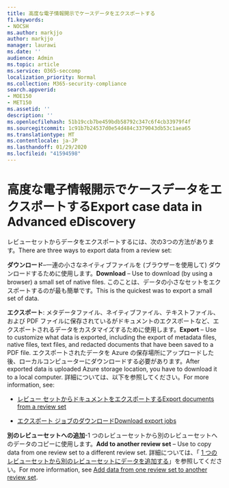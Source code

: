 ```yaml
---
title: 高度な電子情報開示でケースデータをエクスポートする
f1.keywords:
- NOCSH
ms.author: markjjo
author: markjjo
manager: laurawi
ms.date: ''
audience: Admin
ms.topic: article
ms.service: O365-seccomp
localization_priority: Normal
ms.collection: M365-security-compliance
search.appverid:
- MOE150
- MET150
ms.assetid: ''
description: ''
ms.openlocfilehash: 51b19ccb7be459bdb58792c347c6f4cb33979f4f
ms.sourcegitcommit: 1c91b7b24537d0e54d484c3379043db53c1aea65
ms.translationtype: MT
ms.contentlocale: ja-JP
ms.lasthandoff: 01/29/2020
ms.locfileid: "41594598"
---
```

# <a name="export-case-data-in-advanced-ediscovery"></a><span data-ttu-id="fd745-102">高度な電子情報開示でケースデータをエクスポートする</span><span class="sxs-lookup"><span data-stu-id="fd745-102">Export case data in Advanced eDiscovery</span></span>

<span data-ttu-id="fd745-103">レビューセットからデータをエクスポートするには、次の3つの方法があります。</span><span class="sxs-lookup"><span data-stu-id="fd745-103">There are three ways to export data from a review set:</span></span>

<span data-ttu-id="fd745-104">**ダウンロード**–一連の小さなネイティブファイルを (ブラウザーを使用して) ダウンロードするために使用します。</span><span class="sxs-lookup"><span data-stu-id="fd745-104">**Download** – Use to download (by using a browser) a small set of native files.</span></span> <span data-ttu-id="fd745-105">このことは、データの小さなセットをエクスポートするのが最も簡単です。</span><span class="sxs-lookup"><span data-stu-id="fd745-105">This is the quickest was to export a small set of data.</span></span>

<span data-ttu-id="fd745-106">**エクスポート**: メタデータファイル、ネイティブファイル、テキストファイル、および PDF ファイルに保存されているがドキュメントのエクスポートなど、エクスポートされるデータをカスタマイズするために使用します。</span><span class="sxs-lookup"><span data-stu-id="fd745-106">**Export** – Use to customize what data is exported, including the export of metadata files, native files, text files, and redacted documents that have been saved to a PDF file.</span></span> <span data-ttu-id="fd745-107">エクスポートされたデータを Azure の保存場所にアップロードした後、ローカルコンピューターにダウンロードする必要があります。</span><span class="sxs-lookup"><span data-stu-id="fd745-107">After exported data is uploaded Azure storage location, you have to download it to a local computer.</span></span> <span data-ttu-id="fd745-108">詳細については、以下を参照してください。</span><span class="sxs-lookup"><span data-stu-id="fd745-108">For more information, see:</span></span> 

   - [<span data-ttu-id="fd745-109">レビュー セットからドキュメントをエクスポートする</span><span class="sxs-lookup"><span data-stu-id="fd745-109">Export documents from a review set</span></span>](export-documents-from-review-set.md)

   - [<span data-ttu-id="fd745-110">エクスポート ジョブのダウンロード</span><span class="sxs-lookup"><span data-stu-id="fd745-110">Download export jobs</span></span>](download-export-jobs.md)

<span data-ttu-id="fd745-111">**別のレビューセットへの追加**-1 つのレビューセットから別のレビューセットへのデータのコピーに使用します。</span><span class="sxs-lookup"><span data-stu-id="fd745-111">**Add to another review set** – Use to copy data from one review set to a different review set.</span></span> <span data-ttu-id="fd745-112">詳細については、「 [1 つのレビューセットから別のレビューセットにデータを追加する](add-data-to-review-set-from-another-review-set.md)」を参照してください。</span><span class="sxs-lookup"><span data-stu-id="fd745-112">For more information, see [Add data from one review set to another review set](add-data-to-review-set-from-another-review-set.md).</span></span> 

